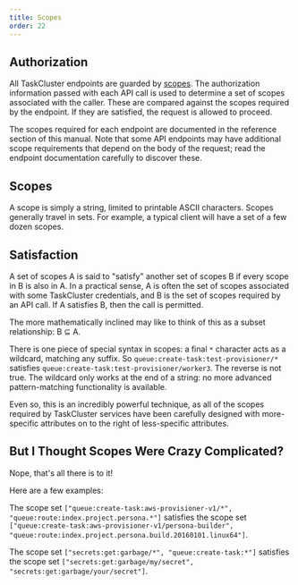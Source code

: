 ```yaml
---
title: Scopes
order: 22
---
```


Authorization
-------------

All TaskCluster endpoints are guarded by [scopes](scopes). The authorization
information passed with each API call is used to determine a set of scopes
associated with the caller. These are compared against the scopes required by
the endpoint. If they are satisfied, the request is allowed to proceed.

The scopes required for each endpoint are documented in the reference section
of this manual. Note that some API endpoints may have additional scope
requirements that depend on the body of the request; read the endpoint
documentation carefully to discover these.

Scopes
------

A scope is simply a string, limited to printable ASCII characters. Scopes
generally travel in sets. For example, a typical client will have a set of a
few dozen scopes.

Satisfaction
------------

A set of scopes A is said to "satisfy" another set of scopes B if every scope
in B is also in A. In a practical sense, A is often the set of scopes
associated with some TaskCluster credentials, and B is the set of scopes
required by an API call. If A satisfies B, then the call is permitted.

The more mathematically inclined may like to think of this as a subset
relationship: B ⊆ A.

There is one piece of special syntax in scopes: a final `*` character acts as a
wildcard, matching any suffix. So `queue:create-task:test-provisioner/*`
satisfies `queue:create-task:test-provisioner/worker3`. The reverse is not
true. The wildcard only works at the end of a string: no more advanced
pattern-matching functionality is available.

Even so, this is an incredibly powerful technique, as all of the scopes
required by TaskCluster services have been carefully designed with
more-specific attributes on to the right of less-specific attributes.

But I Thought Scopes Were Crazy Complicated?
--------------------------------------------

Nope, that's all there is to it!

Here are a few examples:

The scope set `["queue:create-task:aws-provisioner-v1/*",
"queue:route:index.project.persona.*"]` satisfies the scope set
`["queue:create-task:aws-provisioner-v1/persona-builder",
"queue:route:index.project.persona.build.20160101.linux64"]`.

The scope set `["secrets:get:garbage/*", "queue:create-task:*"]` satisfies the
scope set `["secrets:get:garbage/my/secret",
"secrets:get:garbage/your/secret"]`.
